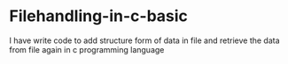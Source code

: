 # Filehandling-in-c-basic
I have write code to add structure form of data in file and retrieve the data from file again in c programming language

